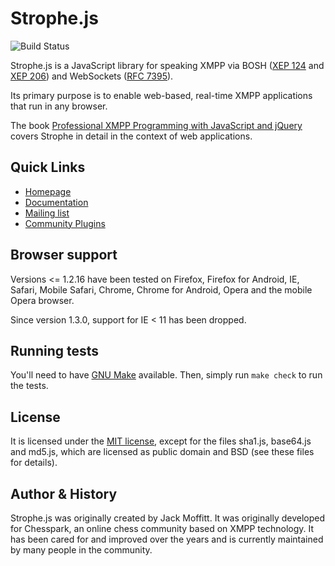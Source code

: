 # Strophe.js

![Build Status](https://github.com/strophe/strophejs/actions/workflows/karma-tests.yml/badge.svg)


Strophe.js is a JavaScript library for speaking XMPP via BOSH
([XEP 124](https://xmpp.org/extensions/xep-0124.html)
and [XEP 206](https://xmpp.org/extensions/xep-0206.html)) and WebSockets
([RFC 7395](http://tools.ietf.org/html/rfc7395)).

Its primary purpose is to enable web-based, real-time XMPP applications that
run in any browser.

The book [Professional XMPP Programming with JavaScript and jQuery](http://professionalxmpp.com)
covers Strophe in detail in the context of web applications.

## Quick Links

* [Homepage](https://strophe.im/strophejs/)
* [Documentation](https://strophe.im/strophejs/doc/1.4.2/files/strophe-umd-js.html)
* [Mailing list](https://groups.google.com/g/strophe)
* [Community Plugins](https://github.com/strophe/strophejs-plugins)

## Browser support

Versions <= 1.2.16 have been tested on Firefox, Firefox for Android, IE, Safari,
Mobile Safari, Chrome, Chrome for Android, Opera and the mobile Opera browser.

Since version 1.3.0, support for IE < 11 has been dropped.

## Running tests

You'll need to have [GNU Make](https://www.gnu.org/software/make/) available.
Then, simply run `make check` to run the tests.

## License

It is licensed under the [MIT license](https://github.com/strophe/strophejs/raw/master/LICENSE.txt),
except for the files sha1.js, base64.js and md5.js, which are licensed as public domain and BSD (see these files for details).

## Author & History

Strophe.js was originally created by Jack Moffitt. It was originally developed
for Chesspark, an online chess community based on XMPP technology. It has been
cared for and improved over the years and is currently maintained by many
people in the community.
